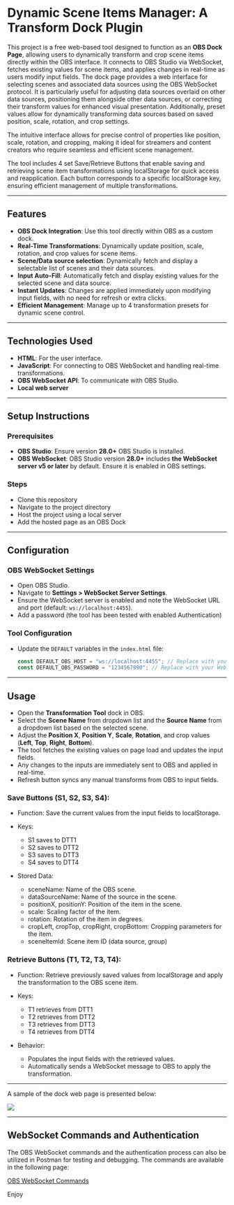 
# Dynamic Scene Items Manager: A Transform Dock Plugin

This project is a free web-based tool designed to function as an **OBS Dock Page**, allowing users to dynamically transform and crop scene items directly within the OBS interface. It connects to OBS Studio via WebSocket, fetches existing values for scene items, and applies changes in real-time as users modify input fields. The dock page provides a web interface for selecting scenes and associated data sources using the OBS WebSocket protocol. It is particularly useful for adjusting data sources overlaid on other data sources, positioning them alongside other data sources, or correcting their transform values for enhanced visual presentation. Additionally, preset values allow for dynamically transforming data sources based on saved position, scale, rotation, and crop settings.

The intuitive interface allows for precise control of properties like position, scale, rotation, and cropping, making it ideal for streamers and content creators who require seamless and efficient scene management.

The tool includes 4 set Save/Retrieve Buttons that enable saving and retrieving scene item transformations using localStorage for quick access and reapplication. Each button corresponds to a specific localStorage key, ensuring efficient management of multiple transformations.

---

## Features

- **OBS Dock Integration**: Use this tool directly within OBS as a custom dock.
- **Real-Time Transformations**: Dynamically update position, scale, rotation, and crop values for scene items.
- **Scene/Data source selection**: Dynamically fetch and display a selectable list of scenes and their data sources.
- **Input Auto-Fill**: Automatically fetch and display existing values for the selected scene and data source.
- **Instant Updates**: Changes are applied immediately upon modifying input fields, with no need for refresh or extra clicks.
- **Efficient Management**: Manage up to 4 transformation presets for dynamic scene control.

---

## Technologies Used

- **HTML**: For the user interface.
- **JavaScript**: For connecting to OBS WebSocket and handling real-time transformations.
- **OBS WebSocket API**: To communicate with OBS Studio.
- **Local web server**

---

## Setup Instructions

### Prerequisites

- **OBS Studio**: Ensure version **28.0+** OBS Studio is installed.
- **OBS WebSocket**: OBS Studio version **28.0+** includes **the WebSocket server v5 or later** by default. Ensure it is enabled in OBS settings.

### Steps

- Clone this repository
- Navigate to the project directory
- Host the project using a local server
- Add the hosted page as an OBS Dock

---

## Configuration

### OBS WebSocket Settings

- Open OBS Studio.
- Navigate to **Settings > WebSocket Server Settings**.
- Ensure the WebSocket server is enabled and note the WebSocket URL and port (default: `ws://localhost:4455`).
- Add a password (the tool has been tested with enabled Authentication)

### Tool Configuration

- Update the `DEFAULT` variables in the `index.html` file:
  ```javascript
  const DEFAULT_OBS_HOST = "ws://localhost:4455"; // Replace with your OBS WebSocket URL
  const DEFAULT_OBS_PASSWORD = "1234567890"; // Replace with your WebSocket password
  ```

---

## Usage

- Open the **Transformation Tool** dock in OBS.
- Select the **Scene Name** from dropdown list and the **Source Name** from a dropdown list based on the selected scene.
- Adjust the **Position X**, **Position Y**, **Scale**, **Rotation**, and crop values (**Left**, **Top**, **Right**, **Bottom**).
- The tool fetches the existing values on page load and updates the input fields.
- Any changes to the inputs are immediately sent to OBS and applied in real-time.
- Refresh button syncs any manual transforms from OBS to input fields.

### Save Buttons (S1, S2, S3, S4):

- Function: Save the current values from the input fields to localStorage.
  
- Keys:
  - S1 saves to DTT1
  - S2 saves to DTT2
  - S3 saves to DTT3
  - S4 saves to DTT4

- Stored Data:
  - sceneName: Name of the OBS scene.
  - dataSourceName: Name of the source in the scene.
  - positionX, positionY: Position of the item in the scene.
  - scale: Scaling factor of the item.
  - rotation: Rotation of the item in degrees.
  - cropLeft, cropTop, cropRight, cropBottom: Cropping parameters for the item.
  - sceneItemId: Scene item ID (data source, group)

### Retrieve Buttons (T1, T2, T3, T4):
- Function: Retrieve previously saved values from localStorage and apply the transformation to the OBS scene item.
  
- Keys:
  - T1 retrieves from DTT1
  - T2 retrieves from DTT2
  - T3 retrieves from DTT3
  - T4 retrieves from DTT4
  
- Behavior:
  - Populates the input fields with the retrieved values.
  - Automatically sends a WebSocket message to OBS to apply the transformation.

---

A sample of the dock web page is presented below:

<img src="https://github.com/ManolisMariakakis/OBS-Dynamic-Transformation-Tool/blob/main/dock.png"/>

---

## WebSocket Commands and Authentication

The OBS WebSocket commands and the authentication process can also be utilized in Postman for testing and debugging. The commands are available in the following page:

[OBS WebSocket Commands](https://github.com/ManolisMariakakis/OBS-Dynamic-Transformation-Tool/blob/main/OBS_WebSocket_Commands_README.md)

Enjoy

